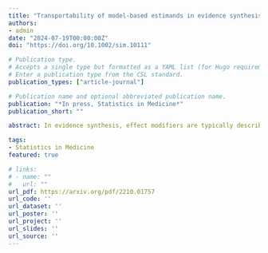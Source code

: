 ```yaml
---
title: "Transportability of model-based estimands in evidence synthesis"
authors:
- admin
date: "2024-07-19T00:00:00Z"
doi: "https://doi.org/10.1002/sim.10111"

# Publication type.
# Accepts a single type but formatted as a YAML list (for Hugo requirements).
# Enter a publication type from the CSL standard.
publication_types: ["article-journal"]

# Publication name and optional abbreviated publication name.
publication: "*In press, Statistics in Medicine*"
publication_short: ""

abstract: In evidence synthesis, effect modifiers are typically described as variables that induce treatment effect heterogeneity at the individual level, through treatment-covariate interactions in an outcome model parametrized at such level. As such, effect modification is defined with respect to a conditional measure, but marginal effect estimates are required for population-level decisions in health technology assessment. For non-collapsible measures, purely prognostic variables that are not determinants of treatment response at the individual level may modify marginal effects, even where there is individual-level treatment effect homogeneity. With heterogeneity, marginal effects for measures that are not directly collapsible cannot be expressed in terms of marginal covariate moments, and generally depend on the joint distribution of conditional effect measure modifiers and purely prognostic variables. There are implications for recommended practices in evidence synthesis. Unadjusted anchored indirect comparisons can be biased in the absence of individual-level treatment effect heterogeneity, or when marginal covariate moments are balanced across studies. Covariate adjustment may be necessary to account for cross-study imbalances in joint covariate distributions involving purely prognostic variables. In the absence of individual patient data for the target, covariate adjustment approaches are inherently limited in their ability to remove bias for measures that are not directly collapsible. Directly collapsible measures would facilitate the transportability of marginal effects between studies by (1) reducing dependence on model-based covariate adjustment where there is individual-level treatment effect homogeneity or marginal covariate moments are balanced; and (2) facilitating the selection of baseline covariates for adjustment where there is individual-level treatment effect heterogeneity.

tags:
- Statistics in Medicine
featured: true

# links:
# - name: ""
#   url: ""
url_pdf: https://arxiv.org/pdf/2210.01757
url_code: ''
url_dataset: ''
url_poster: ''
url_project: ''
url_slides: ''
url_source: ''
---
```

